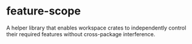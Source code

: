 # feature-scope

A helper library that enables workspace crates to independently control their required features without cross-package interference.
